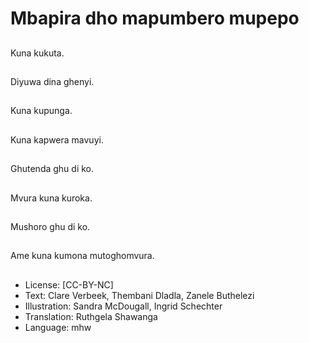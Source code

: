 # Mbapira dho mapumbero mupepo

##
Kuna kukuta.

##
Diyuwa dina ghenyi.

##
Kuna kupunga.

##
Kuna kapwera mavuyi.

##
Ghutenda ghu di ko.

##
Mvura kuna kuroka.

##
Mushoro ghu di ko.

##
Ame kuna kumona mutoghomvura.

##
* License: [CC-BY-NC]
* Text: Clare Verbeek, Thembani Dladla, Zanele Buthelezi
* Illustration: Sandra McDougall, Ingrid Schechter
* Translation: Ruthgela Shawanga
* Language: mhw
